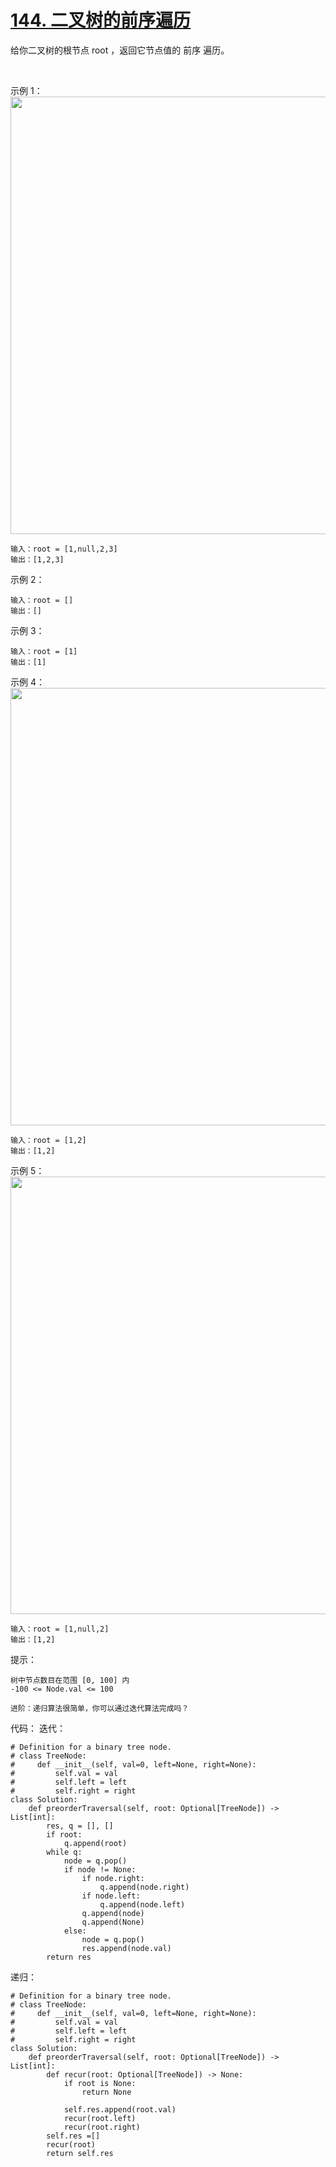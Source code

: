 # [144. 二叉树的前序遍历](https://leetcode-cn.com/problems/binary-tree-preorder-traversal/)

给你二叉树的根节点 root ，返回它节点值的 前序 遍历。

 

示例 1：
<img src="https://assets.leetcode.com/uploads/2020/09/15/inorder_1.jpg" width="700" />
```
输入：root = [1,null,2,3]
输出：[1,2,3]
```
示例 2：
```
输入：root = []
输出：[]
```
示例 3：
```
输入：root = [1]
输出：[1]
```
示例 4：
<img src="https://assets.leetcode.com/uploads/2020/09/15/inorder_5.jpg" width="700" />
```
输入：root = [1,2]
输出：[1,2]
```
示例 5：
<img src="https://assets.leetcode.com/uploads/2020/09/15/inorder_4.jpg" width="700" />
```
输入：root = [1,null,2]
输出：[1,2]
```

提示：
```
树中节点数目在范围 [0, 100] 内
-100 <= Node.val <= 100
```
```
进阶：递归算法很简单，你可以通过迭代算法完成吗？
```

代码：
迭代：
```python3
# Definition for a binary tree node.
# class TreeNode:
#     def __init__(self, val=0, left=None, right=None):
#         self.val = val
#         self.left = left
#         self.right = right
class Solution:
    def preorderTraversal(self, root: Optional[TreeNode]) -> List[int]:
        res, q = [], []
        if root:
            q.append(root)
        while q:
            node = q.pop()
            if node != None:
                if node.right:
                    q.append(node.right)
                if node.left:
                    q.append(node.left)
                q.append(node)
                q.append(None)
            else:
                node = q.pop()
                res.append(node.val)
        return res
```

递归：
```python3
# Definition for a binary tree node.
# class TreeNode:
#     def __init__(self, val=0, left=None, right=None):
#         self.val = val
#         self.left = left
#         self.right = right
class Solution:
    def preorderTraversal(self, root: Optional[TreeNode]) -> List[int]:
        def recur(root: Optional[TreeNode]) -> None:
            if root is None:
                return None
            
            self.res.append(root.val)
            recur(root.left)
            recur(root.right)
        self.res =[]
        recur(root)
        return self.res
```
